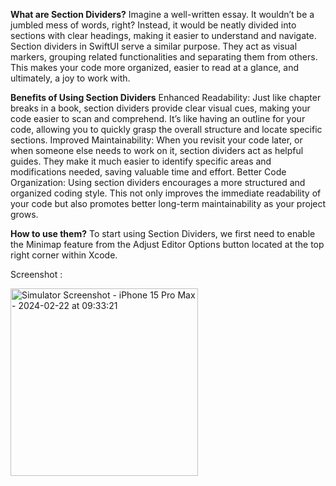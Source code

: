 **What are Section Dividers?**
Imagine a well-written essay. It wouldn’t be a jumbled mess of words, right? Instead, it would be neatly divided into sections with clear headings, making it easier to understand and navigate. Section dividers in SwiftUI serve a similar purpose. They act as visual markers, grouping related functionalities and separating them from others. This makes your code more organized, easier to read at a glance, and ultimately, a joy to work with.


**Benefits of Using Section Dividers**
Enhanced Readability: Just like chapter breaks in a book, section dividers provide clear visual cues, making your code easier to scan and comprehend. It’s like having an outline for your code, allowing you to quickly grasp the overall structure and locate specific sections.
Improved Maintainability: When you revisit your code later, or when someone else needs to work on it, section dividers act as helpful guides. They make it much easier to identify specific areas and modifications needed, saving valuable time and effort.
Better Code Organization: Using section dividers encourages a more structured and organized coding style. This not only improves the immediate readability of your code but also promotes better long-term maintainability as your project grows.


**How to use them?**
To start using Section Dividers, we first need to enable the Minimap feature from the Adjust Editor Options button located at the top right corner within Xcode.


Screenshot :

<img src="https://github.com/shobhakartiwari/SectionDivider/assets/13196077/f52ff677-3879-4667-b1ec-84aeb96c7266" alt="Simulator Screenshot - iPhone 15 Pro Max - 2024-02-22 at 09:33:21" width="300" />
